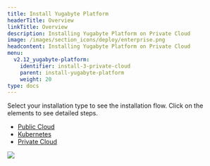 ```yaml
---
title: Install Yugabyte Platform
headerTitle: Overview
linkTitle: Overview
description: Installing Yugabyte Platform on Private Cloud
image: /images/section_icons/deploy/enterprise.png
headcontent: Installing Yugabyte Platform on Private Cloud
menu:
  v2.12_yugabyte-platform:
    identifier: install-3-private-cloud
    parent: install-yugabyte-platform
    weight: 20
type: docs
---
```


Select your installation type to see the installation flow. Click on the elements to see detailed steps.

<ul class="nav nav-tabs-alt nav-tabs-yb">
  <li >
    <a href="../public-cloud" class="nav-link">
      <i class="fas fa-cloud"></i>
      Public Cloud
    </a>
  </li>

  <li>
    <a href="../kubernetes" class="nav-link">
      <i class="fas fa-cubes" aria-hidden="true"></i>
      Kubernetes
    </a>
  </li>

  <li >
    <a href="../private-cloud" class="nav-link active">
      <i class="fas fa-unlink"></i>
      Private Cloud
    </a>
  </li>
</ul>

<div class="image-with-map">
<img src="/images/ee/flowchart/yb-install-private-cloud.png" usemap="#image-map">

<map name="image-map">
    <area target="_blank" alt="Install platform" title="Install platform" href="/preview/yugabyte-platform/install-yugabyte-platform/" coords="525,204,377,57" shape="rect">
    <area target="_blank" alt="Pre reqs" title="Pre reqs" href="/preview/yugabyte-platform/install-yugabyte-platform/prerequisites/" coords="323,255,572,412" shape="rect">
    <area target="_blank" alt="Prepare on prem nodes" title="Prepare on prem nodes" href="/preview/yugabyte-platform/install-yugabyte-platform/prepare-on-prem-nodes/" coords="307,1371,597,1429" shape="rect">
    <area target="_blank" alt="Online installation" title="Online installation" href="/preview/yugabyte-platform/install-yugabyte-platform/install-software/default/" coords="239,907,396,970" shape="rect">
    <area target="_blank" alt="Airgapped installation" title="Airgapped installation" href="/preview/yugabyte-platform/install-yugabyte-platform/install-software/airgapped/" coords="512,909,663,967" shape="rect">
    <area target="_blank" alt="Airgapped installation - pre reqs" title="Airgapped installation - pre reqs" href="/preview/yugabyte-platform/install-yugabyte-platform/install-software/airgapped/" coords="482,1008,688,1141" shape="rect">
    <area target="_blank" alt="Online installation - pre reqs" title="Online installation - pre reqs" href="/preview/yugabyte-platform/install-yugabyte-platform/install-software/default/" coords="" shape="rect">
</map>
</div>
